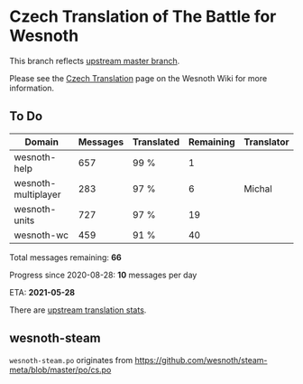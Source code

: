 # Czech Translation of The Battle for Wesnoth

This branch reflects [upstream master branch](https://github.com/wesnoth/wesnoth/tree/master).

Please see the [Czech Translation](https://wiki.wesnoth.org/CzechTranslation) page on the Wesnoth Wiki for more information.

## To Do

Domain | Messages | Translated | Remaining | Translator
------ | -------- | ---------- | --------- | ----------
wesnoth-help | 657 | 99 % | 1 |
wesnoth-multiplayer | 283 | 97 % | 6 | Michal
wesnoth-units | 727 | 97 % | 19 |
wesnoth-wc | 459 | 91 % | 40 |

Total messages remaining: **66**

Progress since 2020-08-28: **10** messages per day

ETA: **2021-05-28**

There are [upstream translation stats](https://www.wesnoth.org/gettext/?view=langs&version=master&lang=cs).

## wesnoth-steam
`wesnoth-steam.po` originates from https://github.com/wesnoth/steam-meta/blob/master/po/cs.po
